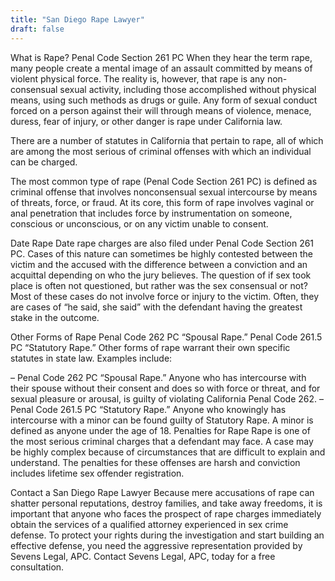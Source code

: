 ```yaml
---
title: "San Diego Rape Lawyer"
draft: false
---
```

What is Rape? Penal Code Section 261 PC
When they hear the term rape, many people create a mental image of an assault committed by means of violent physical force. The reality is, however, that rape is any non-consensual sexual activity, including those accomplished without physical means, using such methods as drugs or guile. Any form of sexual conduct forced on a person against their will through means of violence, menace, duress, fear of injury, or other danger is rape under California law.

There are a number of statutes in California that pertain to rape, all of which are among the most serious of criminal offenses with which an individual can be charged.

The most common type of rape (Penal Code Section 261 PC) is defined as criminal offense that involves nonconsensual sexual intercourse by means of threats, force, or fraud.  At its core, this form of rape involves vaginal or anal penetration that includes force by instrumentation on someone, conscious or unconscious, or on any victim unable to consent.

Date Rape
Date rape charges are also filed under Penal Code Section 261 PC. Cases of this nature can sometimes be highly contested between the victim and the accused with the difference between a conviction and an acquittal depending on who the jury believes. The question of if sex took place is often not questioned, but rather was the sex consensual or not? Most of these cases do not involve force or injury to the victim. Often, they are cases of “he said, she said” with the defendant having the greatest stake in the outcome.

Other Forms of Rape
Penal Code 262 PC “Spousal Rape.”
Penal Code 261.5 PC “Statutory Rape.”
Other forms of rape warrant their own specific statutes in state law. Examples include:

– Penal Code 262 PC “Spousal Rape.” Anyone who has intercourse with their spouse without their consent and does so with force or threat, and for sexual pleasure or arousal, is guilty of violating California Penal Code 262.
– Penal Code 261.5 PC “Statutory Rape.” Anyone who knowingly has intercourse with a minor can be found guilty of Statutory Rape. A minor is defined as anyone under the age of 18.
Penalties for Rape
Rape is one of the most serious criminal charges that a defendant may face. A case may be highly complex because of circumstances that are difficult to explain and understand. The penalties for these offenses are harsh and conviction includes lifetime sex offender registration.

Contact a San Diego Rape Lawyer
Because mere accusations of rape can shatter personal reputations, destroy families, and take away freedoms, it is important that anyone who faces the prospect of rape charges immediately obtain the services of a qualified attorney experienced in sex crime defense. To protect your rights during the investigation and start building an effective defense, you need the aggressive representation provided by Sevens Legal, APC. Contact Sevens Legal, APC, today for a free consultation.